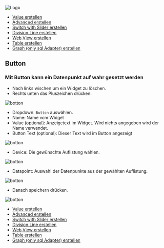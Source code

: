 ![Logo](../../admin/hiob.png)

-   [Value erstellen](value.md)
-   [Advanced erstellen](advanced.md)
-   [Switch with Slider erstellen](switch_w_slider.md)
-   [Division Line erstellen](division.md)
-   [Web View erstellen](webview.md)
-   [Table erstellen](table.md)
-   [Graph (only sql Adapter) erstellen](graph.md)

## Button

### Mit Button kann ein Datenpunkt auf wahr gesetzt werden

- Nach links wischen um ein Widget zu löschen.
- Rechts unten das Pluszeichen drücken.

![botton](img/app_template.png)


- Dropdown: `Button` auswählen.
- Name: Name vom Widget
- Value (optional): Anzeigetext im Widget. Wird nichts angegeben wird der Name verwendet.
- Button Text (optional): Dieser Text wird im Button angezeigt

![botton](img/app_create_button.png)

- Device: Die gewünschte Auflistung wählen.

![botton](img/app_create_button_device.png)

- Datapoint: Auswahl der Datenpunkte aus der gewählten Auflistung.

![botton](img/app_create_button_dp.png)

- Danach speichern drücken.

![botton](img/app_create_button_done.png)


-   [Value erstellen](value.md)
-   [Advanced erstellen](advanced.md)
-   [Switch with Slider erstellen](switch_w_slider.md)
-   [Division Line erstellen](division.md)
-   [Web View erstellen](webview.md)
-   [Table erstellen](table.md)
-   [Graph (only sql Adapter) erstellen](graph.md)